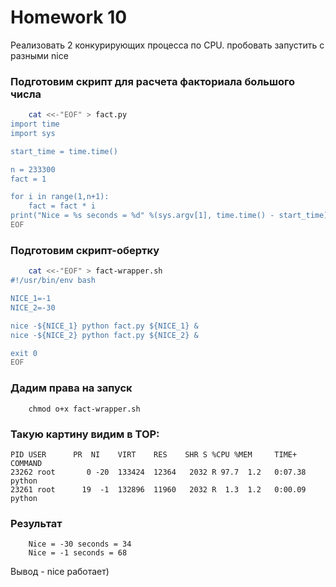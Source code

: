 # **Homework 10**

Реализовать 2 конкурирующих процесса по CPU. пробовать запустить с разными nice
### **Подготовим скрипт для расчета факториала большого числа**
```bash
    cat <<-"EOF" > fact.py
import time
import sys

start_time = time.time()

n = 233300
fact = 1

for i in range(1,n+1):
    fact = fact * i
print("Nice = %s seconds = %d" %(sys.argv[1], time.time() - start_time))
EOF
```

### **Подготовим скрипт-обертку**
```bash
    cat <<-"EOF" > fact-wrapper.sh
#!/usr/bin/env bash

NICE_1=-1
NICE_2=-30

nice -${NICE_1} python fact.py ${NICE_1} &
nice -${NICE_2} python fact.py ${NICE_2} &

exit 0
EOF
```
### **Дадим права на запуск**
```
    chmod o+x fact-wrapper.sh
```

### **Такую картину видим в TOP:**
```
PID USER      PR  NI    VIRT    RES    SHR S %CPU %MEM     TIME+ COMMAND        
23262 root       0 -20  133424  12364   2032 R 97.7  1.2   0:07.38 python         
23261 root      19  -1  132896  11960   2032 R  1.3  1.2   0:00.09 python       
```
### **Результат**
```
    Nice = -30 seconds = 34
    Nice = -1 seconds = 68
```

Вывод - nice работает)